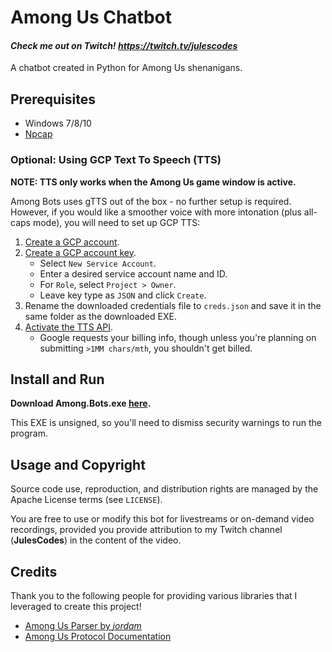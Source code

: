 # Among Us Chatbot

#### _Check me out on Twitch! https://twitch.tv/julescodes_

A chatbot created in Python for Among Us shenanigans.

## Prerequisites
* Windows 7/8/10
* [Npcap](https://nmap.org/npcap/)
  
### Optional: Using GCP Text To Speech (TTS)

**NOTE: TTS only works when the Among Us game window is active.**

Among Bots uses gTTS out of the box - no further setup is required.
However, if you would like a smoother voice with more intonation (plus all-caps mode),
you will need to set up GCP TTS:

1. [Create a GCP account](https://cloud.google.com/apigee/docs/hybrid/v1.2/precog-gcpaccount).
2. [Create a GCP account key](https://console.cloud.google.com/apis/credentials/serviceaccountkey).
    * Select `New Service Account`.
    * Enter a desired service account name and ID.
    * For `Role`, select `Project > Owner`.
    * Leave key type as `JSON` and click `Create`.
3. Rename the downloaded credentials file to `creds.json` and save it in the same folder as the downloaded EXE.
4. [Activate the TTS API](https://console.developers.google.com/apis/api/texttospeech.googleapis.com/overview).
   * Google requests your billing info, though unless you're planning on submitting `>1MM chars/mth`, you
     shouldn't get billed.
      

## Install and Run

**Download Among.Bots.exe [here](https://github.com/pondchamp/among_bots/releases/download/v0.2-alpha/Among.Bots.exe).**

This EXE is unsigned, so you'll need to dismiss security warnings to run the program.

## Usage and Copyright

Source code use, reproduction, and distribution rights are managed by the Apache License terms (see `LICENSE`).

You are free to use or modify this bot for livestreams or on-demand video recordings, provided you provide attribution
to my Twitch channel (**JulesCodes**) in the content of the video.

## Credits

Thank you to the following people for providing various libraries that I leveraged to create this project!
* [Among Us Parser by _jordam_](https://github.com/jordam/amongUsParser)
* [Among Us Protocol Documentation](https://wiki.weewoo.net/)
